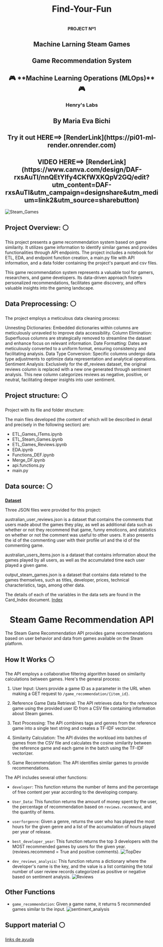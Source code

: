 
# <h1 align=center>  Find-Your-Fun <h1>
## <h4 align=center> **PROJECT Nº1**</h4>
### <h2 align=center> Machine Larning Steam Games <h2>


<h2 align=center> Game Recommendation System</h2>
<h2 align=center>🎮 **Machine Learning Operations (MLOps)** 🎮</h2>
<h3 align=center> Henry's Labs</h3>
<h2 align=center> By Maria Eva Bichi</h2>
<h2 align=center> Try it out HERE==> [RenderLink](https://pi01-ml-render.onrender.com)</h2>
<h2 align=center> VIDEO HERE==> [RenderLink](https://www.canva.com/design/DAF-rxsAuTI/nnQEtYlfy4CKfWXKQpV2GQ/edit?utm_content=DAF-rxsAuTI&utm_campaign=designshare&utm_medium=link2&utm_source=sharebutton)</h2>

![Steam_Games](https://github.com/EVBic/PI-01-ML-SteamGames-FYF/blob/main/Images/FYF_Main.jpeg)

## Project Overview:  :white_circle:

This project presents a game recommendation system based on game similarity. It utilizes game information to identify similar games and provides functionalities through API endpoints. The project includes a notebook for ETL, EDA, and endpoint function creation, a main.py file with API information, and a data folder containing the project's parquet and csv files.

This game recommendation system represents a valuable tool for gamers, researchers, and game developers. Its data-driven approach fosters personalized recommendations, facilitates game discovery, and offers valuable insights into the gaming landscape.

## Data Preprocessing: :white_circle:

The project employs a meticulous data cleaning process:

Unnesting Dictionaries: Embedded dictionaries within columns are meticulously unraveled to improve data accessibility.
Column Elimination: Superfluous columns are strategically removed to streamline the dataset and enhance focus on relevant information.
Date Formatting: Dates are meticulously converted to a uniform format, ensuring consistency and facilitating analysis.
Data Type Conversion: Specific columns undergo data type adjustments to optimize data representation and analytical operations.
Sentiment Analysis: Exclusively for the df_reviews dataset, the original reviews column is replaced with a new one generated through sentiment analysis. This new column categorizes reviews as negative, positive, or neutral, facilitating deeper insights into user sentiment.

## Project structure: :white_circle:

Project with its file and folder structure:


The main files developed (the content of which will be described in detail and precisely in the following section) are:
- ETL_Games_ITems.ipynb
- ETL_Steam_Games.ipynb
- ETL_Games_Reviews.ipynb
- EDA.ipynb
- Functions_DEF.ipynb
- Merge_DF.ipynb
- api.functions.py
- main.py


## Data source: :white_circle:

**[Dataset](https://drive.google.com/drive/folders/1HqBG2-sUkz_R3h1dZU5F2uAzpRn7BSpj)**
<br/>

Three JSON files were provided for this project:

australian_user_reviews.json is a dataset that contains the comments that users made about the games they play, as well as additional data such as whether or not they recommend that game, funny emoticons, and statistics on whether or not the comment was useful to other users. It also presents the id of the commenting user with their profile url and the id of the commenting game.

australian_users_items.json is a dataset that contains information about the games played by all users, as well as the accumulated time each user played a given game.

output_steam_games.json is a dataset that contains data related to the games themselves, such as titles, developer, prices, technical characteristics, tags, among other data.

The details of each of the variables in the data sets are found in the Card_Index document. [Index](https://github.com/EVBic/PI-01-ML-SteamGames-FYF/blob/main/Card_Index.md)


## <h1 align=center> Steam Game Recommendation API</h1>

The Steam Game Recommendation API provides game recommendations based on user behavior and data from games available on the Steam platform.

## How It Works :white_circle:

The API employs a collaborative filtering algorithm based on similarity calculations between games. Here's the general process:

1. User Input: Users provide a game ID as a parameter in the URL when making a GET request to `/game_recommendation/{item_id}`.

2. Reference Game Data Retrieval: The API retrieves data for the reference game using the provided user ID from a CSV file containing information about Steam games.

3. Text Processing: The API combines tags and genres from the reference game into a single text string and creates a TF-IDF vectorizer.

4. Similarity Calculation: The API divides the workload into batches of games from the CSV file and calculates the cosine similarity between the reference game and each game in the batch using the TF-IDF vectorizer.

5. Game Recommendation: The API identifies similar games to provide recommendations.


The API includes several other functions:


- `developer`: This function returns the number of items and the percentage of free content per year according to the developing company.

-  `User_Data`: This function returns the amount of money spent by the user, the percentage of recommendation based on `reviews.recommend`, and the quantity of items.
  
- `userforgenre`: Given a genre, returns the user who has played the most hours for the given genre and a list of the accumulation of hours played per year of release.
  
- `best_developer_year`:  This function returns the top 3 developers with the MOST recommended games by users for the given year. (reviews.recommend = True and positive comments).
  ![TopDev](https://github.com/EVBic/PI-01-ML-SteamGames-FYF/blob/main/Images/FYF_BestDev.jpeg)
  
- `dev_reviews_analysis`: This function returns a dictionary where the developer's name is the key, and the value is a list containing the total number of user review records categorized as positive or negative based on sentiment analysis.
  ![Reviews](https://github.com/EVBic/PI-01-ML-SteamGames-FYF/blob/main/Images/FYF_Reviews.jpeg)

  
## Other Functions

- `game_recommendation`: Given a game name, it returns 5 recommended games similar to the input.
  ![sentiment_analysis](https://github.com/EVBic/PI-01-ML-SteamGames-FYF/blob/main/Images/FYF_Sent_An1.jpeg)

## Support material :white_circle:

[links de ayuda](https://raw.githubusercontent.com/pjr95/PI_ML_OPS/main/Material%20de%20apoyo.md)

<br/>
